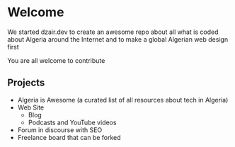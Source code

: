 # Welcome

We started dzair.dev to create an awesome repo about all what is coded about Algeria around the Internet and to make a global Algerian web design first

You are all welcome to contribute

## Projects

* Algeria is Awesome (a curated list of all resources about tech in Algeria)
* Web Site
  - Blog
  - Podcasts and YouTube videos
* Forum in discourse with SEO
* Freelance board that can be forked
